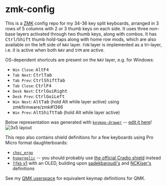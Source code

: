 # zmk-config

This is a [ZMK](https://zmk.dev) config repo for my 34-36 key split keyboards, arranged in 3 rows of 5 columns with 2 or 3 thumb keys on each side. It uses three non-base layers activated through two thumb keys, along with combos. It has <kbd>Ctrl</kbd>/<kbd>Shift</kbd> thumb hold-taps along with home row mods, which are also available on the left side of `NAV` layer. `FUN` layer is implemented as a tri-layer, i.e. it is active when both `NAV` and `SYM` are active.

OS-dependent shortcuts are present on the `NAV` layer, e.g. for Windows:
- `Win Close`: <kbd>Alt</kbd><kbd>F4</kbdy>
- `Tab Next`: <kbd>Ctrl</kbd><kbd>Tab</kbd>
- `Tab Prev`: <kbd>Ctrl</kbd><kbd>Shift</kbd><kbd>Tab</kbd>
- `Tab Close`: <kbd>Ctrl</kbd><kbd>F4</kbd>
- `Desk Next`: <kbd>Ctrl</kbd><kbd>Gui</kbd><kbd>Right</kbd>
- `Desk Prev`: <kbd>Ctrl</kbd><kbd>Gui</kbd><kbd>Left</kbd>
- `Win Next`: <kbd>Alt</kbd><kbd>Tab</kbd> (hold Alt while layer active) using zmkfirmware/zmk#1366
- `Win Prev`: <kbd>Alt</kbd><kbd>Shift</kbd><kbd>Tab</kbd> (hold Alt while layer active)

Below representation was generated with [`keymap-drawer`](https://github.com/caksoylar/keymap-drawer) -- [edit it here](https://caksoylar.github.io/keymap-drawer?keymap_yaml=H4sIAAAAAAAC_41WbVPbRhD-nl-xVds4bS-AZF7NdKb4jUBs4yIbSsF1hblgj4XlSHISJnH-Wmb6y7q7d5JPssFhRuu7fbvd59mT8L3HYBaXXgC8fxj3x_LxNvDCuxIMwvHt3WYoP9ja5CtHaBxdnXU7_Wjqj-J-8dNOv_gCTTKMKEe1VqcfgNdw_aeASwE1AecCOgKuBHQFnAg4E9DuJU6fhyWoxKEvAFMfzQWQ4ng24r2r90d-zPuq3rvD0TulqaPmWMCbvP40F_k2l7mh9-nRVsGap0X9LeAvARUBFwLKAloCmgIsYQnYELCZuKX5gBJ0vFtM9DiVJbgfBlE8N7zUKeRViwamoXV0ocPL7tQbSNPmXjW1bdmU9lmbxDI0TdwwR1WlL2O5VFOl0cwxVEc-uM9TAQ0mCakqWIUFR0SNAN0IIYeKc1Zg_3rv8h6P1_sO77lSxVFT6VsZPWlquciTXOazxdHLDFWZpLc8AgVRyDGU8JIyv4IfxcriDEOvSGETMmVaFgakKZOKCDFaNEwJIelYZos5btZSYrho8_6svjxcNzLjMg51BuGU0UAeMV_qqAfGnGs11EuQMdn6Vhj1CVWybpvHVndK_nhU1p2yITBpP9YPeHesP0j8SOInEj-TuLkhuUdin8SBxTctLcf6jRS_k-iTeE3iHxJbJLZJ7JDYJbGxCJzMfOxBSeu_b2T9lcRLEockbBIOiSKJTcscm6fGhREwRyRKJ6HebS3o5sih9O_SQKLACFw1AohrCtnlaAIVP4gwN04DtPFNrFYt-SlWK22-CHzoTpH84AF3be9eQjX4ONFLstQmdwqKFB3FMDfJhWTfKph8rvKqRA1JBrWmfOej-yEqKp4_yOFNVatSaaVKbXsRjX0bvxK4nlHJJ5NIhpRSXwkVotzNOp9jglp4Gu7sJTWo-R4e0D3loW7jzXLwKeKzjc8ONT6NoBEMxsmA4WdP0Js1e-vqu-i-h88-Pgf42Fv4nu2AzdJhWWS5zXInB2ZVRmMNDS8VPnWbKrIx_GwWQ9ctq0W5USMcR5MY3EHI7CPUUA6lN-bsFV96oQlsOQjilciey0jGz0G7pMpGrEw9CB5uA_4fAV2mJbh2sAOn2BMwxq_vvxZ9tejPR1MCZ29uuGPXjqPdv651R-j3euRE7odr3QlOOynm1Xp3TG_vafdf1rtj7XZS-_V6d5wZe1-799Yjg8U4STH8Pn3eHbM7SfYv64vBCbV3lTvP_WUQ4tsk4y7AK0EcTPMta0D5a7bilCRMQFCCrQ0nD7Ausuy2K-J7wv8HArZOhcsKAAA%3D)!
![3x5 layout](https://caksoylar.github.io/zmk-config/3x5.full.svg)

This repo also contains shield definitions for a few keyboards using Pro Micro format daughterboards:
- [`choc_ergo`](https://keypcb.xyz/choc_ergo)
- [`hypergolic`](https://github.com/davidphilipbarr/hypergolic) -- you should probably use [the official Cradio shield](https://github.com/zmkfirmware/zmk/tree/main/app/boards/shields/cradio/) instead
- [`ffkb` v1](https://fingerpunch.xyz/product/faux-fox-keyboard/) with an OLED, building upon [sadekbaroudi's](https://github.com/sadekbaroudi/zmk-ffkb) and [NCKiser's](https://github.com/NCKiser/zmk-ffkb) definitions

See my [QMK userspace](https://github.com/caksoylar/qmk_userspace/) for equivalent keymap definitions for QMK.
